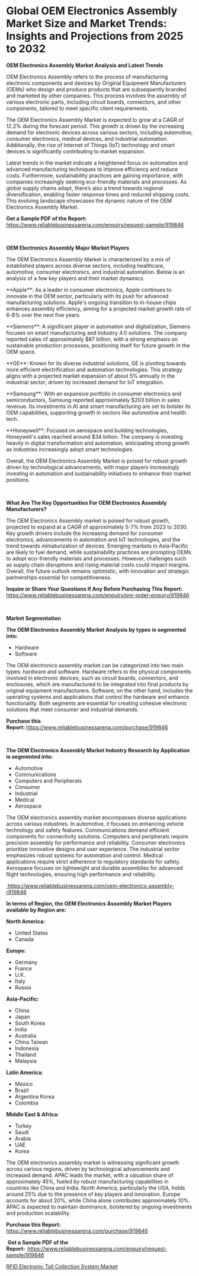 <p><h1>Global OEM Electronics Assembly Market Size and Market Trends: Insights and Projections from 2025 to 2032</h1></p><p><strong>OEM Electronics Assembly Market Analysis and Latest Trends</strong></p>
<p><p>OEM Electronics Assembly refers to the process of manufacturing electronic components and devices by Original Equipment Manufacturers (OEMs) who design and produce products that are subsequently branded and marketed by other companies. This process involves the assembly of various electronic parts, including circuit boards, connectors, and other components, tailored to meet specific client requirements. </p><p>The OEM Electronics Assembly Market is expected to grow at a CAGR of 12.2% during the forecast period. This growth is driven by the increasing demand for electronic devices across various sectors, including automotive, consumer electronics, medical devices, and industrial automation. Additionally, the rise of Internet of Things (IoT) technology and smart devices is significantly contributing to market expansion. </p><p>Latest trends in the market indicate a heightened focus on automation and advanced manufacturing techniques to improve efficiency and reduce costs. Furthermore, sustainability practices are gaining importance, with companies increasingly seeking eco-friendly materials and processes. As global supply chains adapt, there’s also a trend towards regional diversification, enabling faster response times and reduced shipping costs. This evolving landscape showcases the dynamic nature of the OEM Electronics Assembly Market.</p></p>
<p><strong>Get a Sample PDF of the Report:&nbsp;</strong> <a href="https://www.reliablebusinessarena.com/enquiry/request-sample/919846?utm_campaign=3098&utm_medium=2&utm_source=Github&utm_content=ia&utm_term=07032025&utm_id=oem-electronics-assembly">https://www.reliablebusinessarena.com/enquiry/request-sample/919846</a></p>
<p>&nbsp;</p>
<p><strong>OEM Electronics Assembly Major Market Players</strong></p>
<p><p>The OEM Electronics Assembly Market is characterized by a mix of established players across diverse sectors, including healthcare, automotive, consumer electronics, and industrial automation. Below is an analysis of a few key players and their market dynamics.</p><p>**Apple**: As a leader in consumer electronics, Apple continues to innovate in the OEM sector, particularly with its push for advanced manufacturing solutions. Apple's ongoing transition to in-house chips enhances assembly efficiency, aiming for a projected market growth rate of 6-8% over the next five years.</p><p>**Siemens**: A significant player in automation and digitalization, Siemens focuses on smart manufacturing and Industry 4.0 solutions. The company reported sales of approximately $87 billion, with a strong emphasis on sustainable production processes, positioning itself for future growth in the OEM space.</p><p>**GE**: Known for its diverse industrial solutions, GE is pivoting towards more efficient electrification and automation technologies. This strategy aligns with a projected market expansion of about 5% annually in the industrial sector, driven by increased demand for IoT integration.</p><p>**Samsung**: With an expansive portfolio in consumer electronics and semiconductors, Samsung reported approximately $203 billion in sales revenue. Its investments in AI and smart manufacturing are set to bolster its OEM capabilities, supporting growth in sectors like automotive and health tech.</p><p>**Honeywell**: Focused on aerospace and building technologies, Honeywell's sales reached around $34 billion. The company is investing heavily in digital transformation and automation, anticipating strong growth as industries increasingly adopt smart technologies.</p><p>Overall, the OEM Electronics Assembly Market is poised for robust growth driven by technological advancements, with major players increasingly investing in automation and sustainability initiatives to enhance their market positions.</p></p>
<p>&nbsp;</p>
<p><strong>What Are The Key Opportunities For OEM Electronics Assembly Manufacturers?</strong></p>
<p><p>The OEM Electronics Assembly market is poised for robust growth, projected to expand at a CAGR of approximately 5-7% from 2023 to 2030. Key growth drivers include the increasing demand for consumer electronics, advancements in automation and IoT technologies, and the trend towards miniaturization of devices. Emerging markets in Asia-Pacific are likely to fuel demand, while sustainability practices are prompting OEMs to adopt eco-friendly materials and processes. However, challenges such as supply chain disruptions and rising material costs could impact margins. Overall, the future outlook remains optimistic, with innovation and strategic partnerships essential for competitiveness.</p></p>
<p><strong>Inquire or Share Your Questions If Any Before Purchasing This Report:</strong> <a href="https://www.reliablebusinessarena.com/enquiry/pre-order-enquiry/919846?utm_campaign=3098&utm_medium=2&utm_source=Github&utm_content=ia&utm_term=07032025&utm_id=oem-electronics-assembly">https://www.reliablebusinessarena.com/enquiry/pre-order-enquiry/919846</a></p>
<p>&nbsp;</p>
<p><strong>Market Segmentation</strong></p>
<p><strong>The OEM Electronics Assembly Market Analysis by types is segmented into:</strong></p>
<p><ul><li>Hardware</li><li>Software</li></ul></p>
<p><p>The OEM electronics assembly market can be categorized into two main types: hardware and software. Hardware refers to the physical components involved in electronic devices, such as circuit boards, connectors, and enclosures, which are manufactured to be integrated into final products by original equipment manufacturers. Software, on the other hand, includes the operating systems and applications that control the hardware and enhance functionality. Both segments are essential for creating cohesive electronic solutions that meet consumer and industrial demands.</p></p>
<p><strong>Purchase this Report:&nbsp;</strong><a href="https://www.reliablebusinessarena.com/purchase/919846?utm_campaign=3098&utm_medium=2&utm_source=Github&utm_content=ia&utm_term=07032025&utm_id=oem-electronics-assembly">https://www.reliablebusinessarena.com/purchase/919846</a></p>
<p>&nbsp;</p>
<p><strong>The OEM Electronics Assembly Market Industry Research by Application is segmented into:</strong></p>
<p><ul><li>Automotive</li><li>Communications</li><li>Computers and Peripherals</li><li>Consumer</li><li>Industrial</li><li>Medical</li><li>Aerospace</li></ul></p>
<p><p>The OEM electronics assembly market encompasses diverse applications across various industries. In automotive, it focuses on enhancing vehicle technology and safety features. Communications demand efficient components for connectivity solutions. Computers and peripherals require precision assembly for performance and reliability. Consumer electronics prioritize innovative designs and user experience. The industrial sector emphasizes robust systems for automation and control. Medical applications require strict adherence to regulatory standards for safety. Aerospace focuses on lightweight and durable assemblies for advanced flight technologies, ensuring high performance and reliability.</p></p>
<p><a href="https://www.reliablebusinessarena.com/oem-electronics-assembly-r919846?utm_campaign=3098&utm_medium=2&utm_source=Github&utm_content=ia&utm_term=07032025&utm_id=oem-electronics-assembly">&nbsp;https://www.reliablebusinessarena.com/oem-electronics-assembly-r919846</a></p>
<p><strong>In terms of Region, the OEM Electronics Assembly Market Players available by Region are:</strong></p>
<p>
    <p> <strong> North America: </strong>
        <ul>
            <li>United States</li>
            <li>Canada</li>
        </ul>
        </p> 
    <p> <strong> Europe: </strong>
        <ul>
            <li>Germany</li>
            <li>France</li>
            <li>U.K.</li>
            <li>Italy</li>
            <li>Russia</li>
        </ul>
        </p> 
    <p> <strong> Asia-Pacific: </strong>
        <ul>
            <li>China</li>
            <li>Japan</li>
            <li>South Korea</li>
            <li>India</li>
            <li>Australia</li>
            <li>China Taiwan</li>
            <li>Indonesia</li>
            <li>Thailand</li>
            <li>Malaysia</li>
        </ul>
        </p> 
    <p> <strong> Latin America: </strong>
        <ul>
            <li>Mexico</li>
            <li>Brazil</li>
            <li>Argentina Korea</li>
            <li>Colombia</li>
        </ul>
        </p> 
    <p> <strong> Middle East & Africa: </strong>
        <ul>
            <li>Turkey</li>
            <li>Saudi</li>
            <li>Arabia</li>
            <li>UAE</li>
            <li>Korea</li>
        </ul>
    </p>
    </p>
<p><p>The OEM electronics assembly market is witnessing significant growth across various regions, driven by technological advancements and increased demand. APAC leads the market, with a valuation share of approximately 45%, fueled by robust manufacturing capabilities in countries like China and India. North America, particularly the USA, holds around 25% due to the presence of key players and innovation. Europe accounts for about 20%, while China alone contributes approximately 10%. APAC is expected to maintain dominance, bolstered by ongoing investments and production scalability.</p></p>
<p><strong>Purchase this Report: </strong><a href="https://www.reliablebusinessarena.com/purchase/919846?utm_campaign=3098&utm_medium=2&utm_source=Github&utm_content=ia&utm_term=07032025&utm_id=oem-electronics-assembly">https://www.reliablebusinessarena.com/purchase/919846</a></p>
<p>&nbsp;<strong>Get a Sample PDF of the Report:&nbsp;&nbsp;</strong><a href="https://www.reliablebusinessarena.com/enquiry/request-sample/919846?utm_campaign=3098&utm_medium=2&utm_source=Github&utm_content=ia&utm_term=07032025&utm_id=oem-electronics-assembly">https://www.reliablebusinessarena.com/enquiry/request-sample/919846</a></p>
<p><strong></strong></p>
<p><p><a href="https://github.com/hunanuzmez/Market-Research-Report-List-1/blob/main/rfid-electronic-toll-collection-system-market.md?utm_campaign=3098&utm_medium=2&utm_source=Github&utm_content=ia&utm_term=07032025&utm_id=oem-electronics-assembly">RFID Electronic Toll Collection System Market</a></p></p>